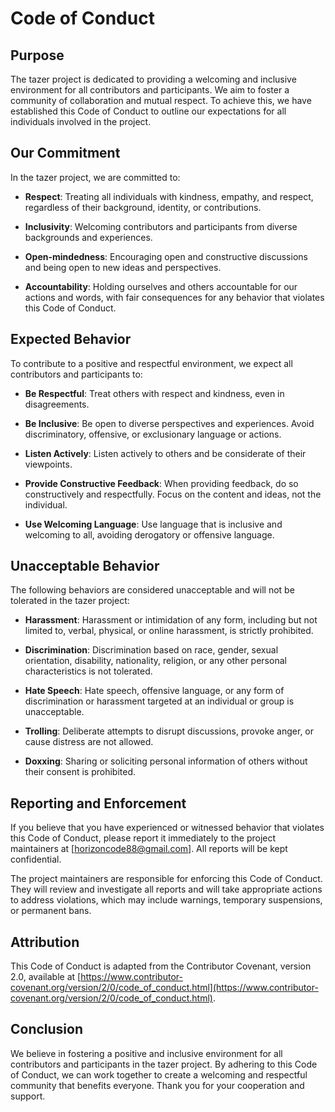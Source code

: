 # Code of Conduct

## Purpose

The tazer project is dedicated to providing a welcoming and inclusive environment for all contributors and participants. We aim to foster a community of collaboration and mutual respect. To achieve this, we have established this Code of Conduct to outline our expectations for all individuals involved in the project.

## Our Commitment

In the tazer project, we are committed to:

- **Respect**: Treating all individuals with kindness, empathy, and respect, regardless of their background, identity, or contributions.

- **Inclusivity**: Welcoming contributors and participants from diverse backgrounds and experiences.

- **Open-mindedness**: Encouraging open and constructive discussions and being open to new ideas and perspectives.

- **Accountability**: Holding ourselves and others accountable for our actions and words, with fair consequences for any behavior that violates this Code of Conduct.

## Expected Behavior

To contribute to a positive and respectful environment, we expect all contributors and participants to:

- **Be Respectful**: Treat others with respect and kindness, even in disagreements.

- **Be Inclusive**: Be open to diverse perspectives and experiences. Avoid discriminatory, offensive, or exclusionary language or actions.

- **Listen Actively**: Listen actively to others and be considerate of their viewpoints.

- **Provide Constructive Feedback**: When providing feedback, do so constructively and respectfully. Focus on the content and ideas, not the individual.

- **Use Welcoming Language**: Use language that is inclusive and welcoming to all, avoiding derogatory or offensive language.

## Unacceptable Behavior

The following behaviors are considered unacceptable and will not be tolerated in the tazer project:

- **Harassment**: Harassment or intimidation of any form, including but not limited to, verbal, physical, or online harassment, is strictly prohibited.

- **Discrimination**: Discrimination based on race, gender, sexual orientation, disability, nationality, religion, or any other personal characteristics is not tolerated.

- **Hate Speech**: Hate speech, offensive language, or any form of discrimination or harassment targeted at an individual or group is unacceptable.

- **Trolling**: Deliberate attempts to disrupt discussions, provoke anger, or cause distress are not allowed.

- **Doxxing**: Sharing or soliciting personal information of others without their consent is prohibited.

## Reporting and Enforcement

If you believe that you have experienced or witnessed behavior that violates this Code of Conduct, please report it immediately to the project maintainers at [horizoncode88@gmail.com]. All reports will be kept confidential.

The project maintainers are responsible for enforcing this Code of Conduct. They will review and investigate all reports and will take appropriate actions to address violations, which may include warnings, temporary suspensions, or permanent bans.

## Attribution

This Code of Conduct is adapted from the Contributor Covenant, version 2.0, available at [https://www.contributor-covenant.org/version/2/0/code_of_conduct.html](https://www.contributor-covenant.org/version/2/0/code_of_conduct.html).

## Conclusion

We believe in fostering a positive and inclusive environment for all contributors and participants in the tazer project. By adhering to this Code of Conduct, we can work together to create a welcoming and respectful community that benefits everyone. Thank you for your cooperation and support.